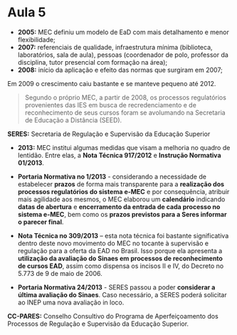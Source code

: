 # Aula 5

- **2005:** MEC definiu um modelo de EaD com mais detalhamento e menor flexibilidade;
- **2007:** referenciais de qualidade, infraestrutura mínima (biblioteca, laboratórios, sala de aula), pessoas (coordenador de polo, professor da disciplina, tutor presencial com formação na área);
- **2008:** início da aplicação e efeito das normas que surgiram em 2007;

Em 2009 o crescimento caiu bastante e se manteve pequeno até 2012.

> Segundo o próprio MEC, a partir de 2008, os processos regulatórios provenientes das IES em busca de recredenciamento e de reconhecimento de seus cursos foram se avolumando na Secretaria de Educação a Distância (SEED).

**SERES:** Secretaria de Regulação e Supervisão da Educação Superior

- **2013:** MEC institui algumas medidas que visam a melhoria no quadro de lentidão. Entre elas, a **Nota Técnica 917/2012** e **Instrução Normativa 01/2013**.

- **Portaria Normativa no 1/2013** - considerando a necessidade de estabelecer **prazos** de forma mais transparente para a **realização dos processos regulatórios do sistema e-MEC** e por consequência, atribuir mais agilidade aos mesmos, o MEC elaborou um **calendário** indicando **datas de abertura** e **encerramento da entrada de cada processo no sistema e-MEC**, bem como os **prazos previstos para a Seres informar o parecer final**.

- **Nota Técnica no 309/2013** – esta nota técnica foi bastante significativa dentro deste novo movimento do MEC no tocante à supervisão e regulação para a oferta da EAD no Brasil. Isso porque ela apresenta a **utilização da avaliação do Sinaes em processos de reconhecimento de cursos EAD**, assim como dispensa os incisos II e IV, do Decreto no 5.773 de 9 de maio de 2006.

- **Portaria Normativa 24/2013** - SERES passou a poder **considerar a última avaliação do Sinaes**. Caso necessário, a SERES poderá solicitar ao INEP uma nova avaliação in loco.

**CC-PARES:** Conselho Consultivo do Programa de Aperfeiçoamento dos Processos de Regulação e Supervisão da Educação Superior.